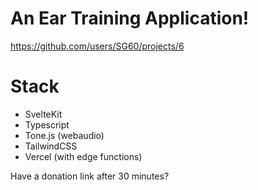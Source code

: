 # An Ear Training Application!
https://github.com/users/SG60/projects/6

# Stack

- SvelteKit
- Typescript
- Tone.js (webaudio)
- TailwindCSS
- Vercel (with edge functions)

Have a donation link after 30 minutes?
